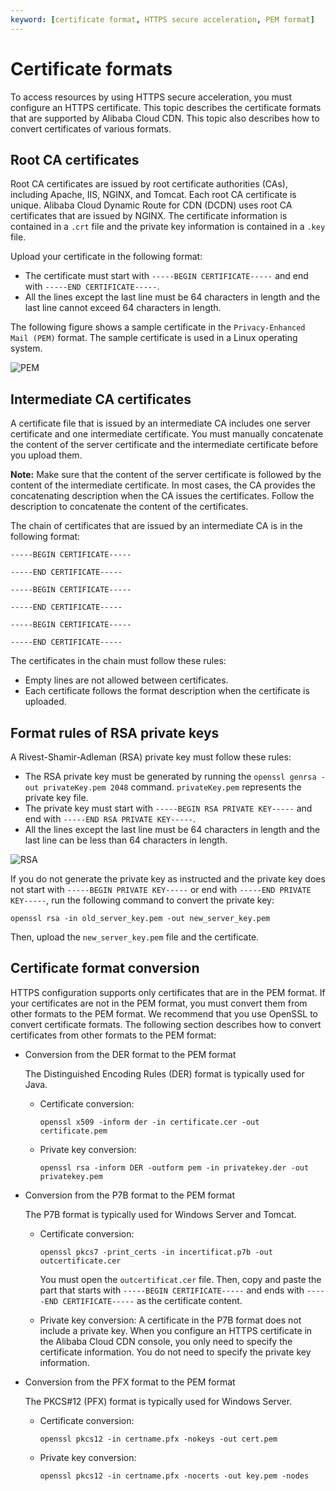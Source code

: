 ```yaml
---
keyword: [certificate format, HTTPS secure acceleration, PEM format]
---
```


# Certificate formats

To access resources by using HTTPS secure acceleration, you must configure an HTTPS certificate. This topic describes the certificate formats that are supported by Alibaba Cloud CDN. This topic also describes how to convert certificates of various formats.

## Root CA certificates

Root CA certificates are issued by root certificate authorities \(CAs\), including Apache, IIS, NGINX, and Tomcat. Each root CA certificate is unique. Alibaba Cloud Dynamic Route for CDN \(DCDN\) uses root CA certificates that are issued by NGINX. The certificate information is contained in a `.crt` file and the private key information is contained in a `.key` file.

Upload your certificate in the following format:

-   The certificate must start with `-----BEGIN CERTIFICATE-----` and end with `-----END CERTIFICATE-----`.
-   All the lines except the last line must be 64 characters in length and the last line cannot exceed 64 characters in length.

The following figure shows a sample certificate in the `Privacy-Enhanced Mail (PEM)` format. The sample certificate is used in a Linux operating system.

![PEM](https://static-aliyun-doc.oss-accelerate.aliyuncs.com/assets/img/en-US/3946219951/p3703.png)

## Intermediate CA certificates

A certificate file that is issued by an intermediate CA includes one server certificate and one intermediate certificate. You must manually concatenate the content of the server certificate and the intermediate certificate before you upload them.

**Note:** Make sure that the content of the server certificate is followed by the content of the intermediate certificate. In most cases, the CA provides the concatenating description when the CA issues the certificates. Follow the description to concatenate the content of the certificates.

The chain of certificates that are issued by an intermediate CA is in the following format:

`-----BEGIN CERTIFICATE-----`

`-----END CERTIFICATE-----`

`-----BEGIN CERTIFICATE-----`

`-----END CERTIFICATE-----`

`-----BEGIN CERTIFICATE-----`

`-----END CERTIFICATE-----`

The certificates in the chain must follow these rules:

-   Empty lines are not allowed between certificates.
-   Each certificate follows the format description when the certificate is uploaded.

## Format rules of RSA private keys

A Rivest-Shamir-Adleman \(RSA\) private key must follow these rules:

-   The RSA private key must be generated by running the `openssl genrsa -out privateKey.pem 2048` command. `privateKey.pem` represents the private key file.
-   The private key must start with `-----BEGIN RSA PRIVATE KEY-----` and end with `-----END RSA PRIVATE KEY-----`.
-   All the lines except the last line must be 64 characters in length and the last line can be less than 64 characters in length.

![RSA](https://static-aliyun-doc.oss-accelerate.aliyuncs.com/assets/img/en-US/3946219951/p3704.png)

If you do not generate the private key as instructed and the private key does not start with `-----BEGIN PRIVATE KEY-----` or end with `-----END PRIVATE KEY-----`, run the following command to convert the private key:

```
openssl rsa -in old_server_key.pem -out new_server_key.pem
```

Then, upload the `new_server_key.pem` file and the certificate.

## Certificate format conversion

HTTPS configuration supports only certificates that are in the PEM format. If your certificates are not in the PEM format, you must convert them from other formats to the PEM format. We recommend that you use OpenSSL to convert certificate formats. The following section describes how to convert certificates from other formats to the PEM format:

-   Conversion from the DER format to the PEM format

    The Distinguished Encoding Rules \(DER\) format is typically used for Java.

    -   Certificate conversion:

        ```
        openssl x509 -inform der -in certificate.cer -out certificate.pem
        ```

    -   Private key conversion:

        ```
        openssl rsa -inform DER -outform pem -in privatekey.der -out privatekey.pem
        ```

-   Conversion from the P7B format to the PEM format

    The P7B format is typically used for Windows Server and Tomcat.

    -   Certificate conversion:

        ```
        openssl pkcs7 -print_certs -in incertificat.p7b -out outcertificate.cer
        ```

        You must open the `outcertificat.cer` file. Then, copy and paste the part that starts with `-----BEGIN CERTIFICATE-----` and ends with `-----END CERTIFICATE-----` as the certificate content.

    -   Private key conversion: A certificate in the P7B format does not include a private key. When you configure an HTTPS certificate in the Alibaba Cloud CDN console, you only need to specify the certificate information. You do not need to specify the private key information.
-   Conversion from the PFX format to the PEM format

    The PKCS\#12 \(PFX\) format is typically used for Windows Server.

    -   Certificate conversion:

        ```
        openssl pkcs12 -in certname.pfx -nokeys -out cert.pem
        ```

    -   Private key conversion:

        ```
        openssl pkcs12 -in certname.pfx -nocerts -out key.pem -nodes
        ```



